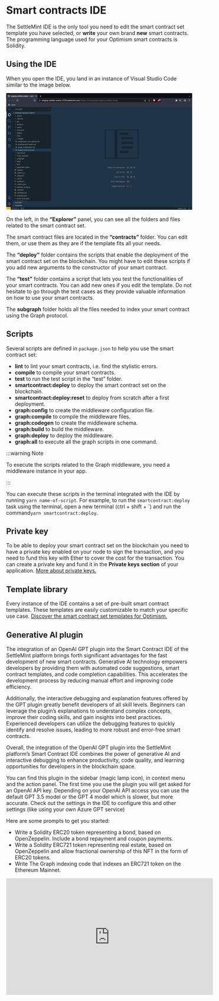 # Smart contracts IDE

The SettleMint IDE is the only tool you need to edit the smart contract set template you have selected, or **write** your own brand **new** smart contracts. The programming language used for your Optimism smart contracts is Solidity.

## Using the IDE

When you open the IDE, you land in an instance of Visual Studio Code similar to the image below.

![ide](../../../static/img/blockchain-guide/IDE.png)

On the left, in the **“Explorer”** panel, you can see all the folders and files related to the smart contract set.

The smart contract files are located in the **“contracts”** folder. You can edit them, or use them as they are if the template fits all your needs.

The **“deploy”** folder contains the scripts that enable the deployment of the smart contract set on the blockchain. You might have to edit these scripts if you add new arguments to the constructor of your smart contract.

The **“test”** folder contains a script that lets you test the functionalities of your smart contracts. You can add new ones if you edit the template. Do not hesitate to go through the test cases as they provide valuable information on how to use your smart contracts.

The **subgraph** folder holds all the files needed to index your smart contract using the Graph protocol.

## Scripts

Several scripts are defined in `package.json` to help you use the smart contract set:

- **lint** to lint your smart contracts, i.e. find the stylistic errors.
- **compile** to compile your smart contracts.
- **test** to run the test script in the “test” folder.
- **smartcontract:deploy** to deploy the smart contract set on the blockchain.
- **smartcontract:deploy:reset** to deploy from scratch after a first deployment.
- **graph:config** to create the middleware configuration file.
- **graph:compile** to compile the middleware files.
- **graph:codegen** to create the middleware schema.
- **graph:build** to build the middleware.
- **graph:deploy** to deploy the middleware.
- **graph:all** to execute all the graph scripts in one command.

:::warning Note

To execute the scripts related to the Graph middleware, you need a middleware instance in your app.

:::

You can execute these scripts in the terminal integrated with the IDE by running `yarn name-of-script`.
For example, to run the `smartcontract:deploy` task using the terminal, open a new terminal (ctrl + shift + \`) and run the command`yarn smartcontract:deploy`.

## Private key

To be able to deploy your smart contract set on the blockchain you need to have a private key enabled on your node to sign the transaction, and you need to fund this key with Ether to cover the cost for the transaction. You can create a private key and fund it in the **Private keys section** of your application. [More about private keys.](../../using-platform/12_private-keys.md)

## Template library

Every instance of the IDE contains a set of pre-built smart contract templates. These templates are easily customizable to match your specific use case. [Discover the smart contract set templates for Optimism.](../8_Optimism/Template-library/1_optimism-erc-20.md)

## Generative AI plugin

The integration of an OpenAI GPT plugin into the Smart Contract IDE of the SettleMint platform brings forth significant advantages for the fast development of new smart contracts. Generative AI technology empowers developers by providing them with automated code suggestions, smart contract templates, and code completion capabilities. This accelerates the development process by reducing manual effort and improving code efficiency.

Additionally, the interactive debugging and explanation features offered by the GPT plugin greatly benefit developers of all skill levels. Beginners can leverage the plugin’s explanations to understand complex concepts, improve their coding skills, and gain insights into best practices. Experienced developers can utilize the debugging features to quickly identify and resolve issues, leading to more robust and error-free smart contracts.

Overall, the integration of the OpenAI GPT plugin into the SettleMint platform’s Smart Contract IDE combines the power of generative AI and interactive debugging to enhance productivity, code quality, and learning opportunities for developers in the blockchain space.

You can find this plugin in the sidebar (magic lamp icon), in context menu and the action panel. The first time you use the plugin you will get asked for an OpenAI API key. Depending on your OpenAI API access you can use the default GPT 3.5 model or the GPT 4 model which is slower, but more accurate. Check out the settings in the IDE to configure this and other settings (like using your own Azure GPT service)

Here are some prompts to get you started:

- Write a Solidity ERC20 token representing a bond, based on OpenZeppelin. Include a bond repayment and coupon payments.
- Write a Solidity ERC721 token representing real estate, based on OpenZeppelin and allow fractional ownership of this NFT in the form of ERC20 tokens.
- Write The Graph indexing code that indexes an ERC721 token on the Ethereum Mainnet.

<iframe width="560" height="315" src="https://www.youtube-nocookie.com/embed/-e4weLqbYjk" title="YouTube video player" frameborder="0" allow="accelerometer; autoplay; clipboard-write; encrypted-media; gyroscope; picture-in-picture; web-share" allowfullscreen></iframe>
